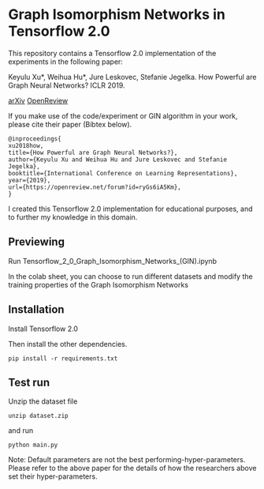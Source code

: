 # Graph Isomorphism Networks in Tensorflow 2.0

This repository contains a Tensorflow 2.0 implementation of the experiments in the following paper: 

Keyulu Xu*, Weihua Hu*, Jure Leskovec, Stefanie Jegelka. How Powerful are Graph Neural Networks? ICLR 2019. 

[arXiv](https://arxiv.org/abs/1810.00826) [OpenReview](https://openreview.net/forum?id=ryGs6iA5Km) 

If you make use of the code/experiment or GIN algorithm in your work, please cite their paper (Bibtex below).
```
@inproceedings{
xu2018how,
title={How Powerful are Graph Neural Networks?},
author={Keyulu Xu and Weihua Hu and Jure Leskovec and Stefanie Jegelka},
booktitle={International Conference on Learning Representations},
year={2019},
url={https://openreview.net/forum?id=ryGs6iA5Km},
}
```
I created this Tensorflow 2.0 implementation for educational purposes, and to further my knowledge in this domain.

## Previewing
Run Tensorflow_2_0_Graph_Isomorphism_Networks_(GIN).ipynb

In the colab sheet, you can choose to run different datasets and modify the training properties of the Graph Isomorphism Networks

## Installation
Install Tensorflow 2.0

Then install the other dependencies.
```
pip install -r requirements.txt
```

## Test run
Unzip the dataset file
```
unzip dataset.zip
```

and run

```
python main.py
```

Note: Default parameters are not the best performing-hyper-parameters. Please refer to the above paper for the details of how the researchers above set their hyper-parameters.
